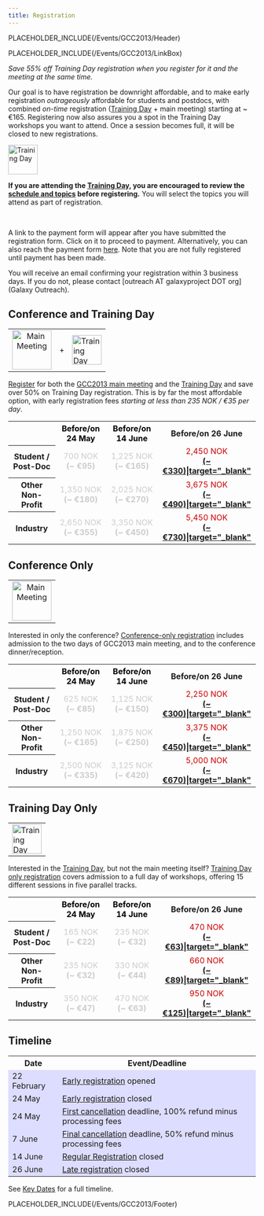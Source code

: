 ```yaml
---
title: Registration
---
```

PLACEHOLDER_INCLUDE(/Events/GCC2013/Header)



PLACEHOLDER_INCLUDE(/Events/GCC2013/LinkBox)

*Save 55% off Training Day registration when you register for it and the meeting at the same time.* 

Our goal is to have registration be downright affordable, and to make early registration *outrageously* affordable for students and postdocs, with combined *on-time* registration ([Training Day](../../../Events/GCC2013/TrainingDay) + main meeting) starting at ~ €165.  Registering now also assures you a spot in the Training Day workshops you want to attend.  Once a session becomes full, it will be closed to new registrations.

<div class='left'><a href='../TrainingDay'><img src='/Images/Logos/GCC2013TrainingDayLogo200.png' alt='Training Day' height="60" /></a></div>

**If you are attending the [Training Day](../TrainingDay), you are encouraged to review the [schedule and topics](../TrainingDay) before registering.** You will select the topics you will attend as part of registration.

<br />

A link to the payment form will appear after you have submitted the registration form. Click on it to proceed to payment. Alternatively, you can also reach the payment form [here](http://bit.ly/gcc2013pay).  Note that you are not fully registered until payment has been made.

You will receive an email confirming your registration within 3 business days.  If you do not, please contact [outreach AT galaxyproject DOT org](Galaxy Outreach).

## Conference and Training Day

<table>
  <tr>
    <td style=" text-align: center; border: none;"> <a href='../Program'><img src='/Images/Logos/GCC2013Logo200.png' alt='Main Meeting' height="80" /></a> </td>
    <td style=" border: none;"> </strong>+<strong> </td>
    <td style=" border: none;"> <a href='../TrainingDay'><img src='/Images/Logos/GCC2013TrainingDayLogo200.png' alt='Training Day' height="60" /></a> </td>
  </tr>
</table>


[Register](http://bit.ly/gcc2013reg) for both the [GCC2013 main meeting](../Program) and the [Training Day](../TrainingDay) and save over 50% on Training Day registration.  This is by far the most affordable option, with early registration fees *starting at less than 235 NOK / €35 per day*.

<table>
  <tr>
    <td style=" border: none;"> </td>
    <th style=" color: #000;"> Before/on 24 May </th>
    <th style=" color: #000;"> Before/on 14 June </th>
    <th> Before/on 26 June </th>
  </tr>
  <tr>
    <th> Student / Post-Doc </th>
    <td style=" text-align: center; color: #ccc;"> </strong>700 NOK<strong> <br />(~ €95) </td>
    <td style=" text-align: center; color: #ccc;"> </strong>1,225 NOK<strong> <br />(~ €165) </td>
    <td style=" text-align: center; color: #c00;"> </strong>2,450 NOK<strong> <br /><a href='http://finance.yahoo.com/currency-converter/#from=NOK;to=EUR;amt=2450'>(~ €330)|target="_blank"</a> </td>
  </tr>
  <tr>
    <th> Other Non-Profit </th>
    <td style=" text-align: center; color: #ccc;"> </strong>1,350 NOK<strong> <br />(~ €180) </td>
    <td style=" text-align: center; color: #ccc;"> </strong>2,025 NOK<strong> <br />(~ €270) </td>
    <td style=" text-align: center; color: #c00;"> </strong>3,675 NOK<strong> <br /><a href='http://finance.yahoo.com/currency-converter/#from=NOK;to=EUR;amt=3675'>(~ €490)|target="_blank"</a> </td>
  </tr>
  <tr>
    <th> Industry </th>
    <td style=" text-align: center; color: #ccc;"> </strong>2,650 NOK<strong> <br />(~ €355) </td>
    <td style=" text-align: center; color: #ccc;"> </strong>3,350 NOK<strong> <br />(~ €450) </td>
    <td style=" text-align: center; color: #c00;"> </strong>5,450 NOK<strong> <br /><a href='http://finance.yahoo.com/currency-converter/#from=NOK;to=EUR;amt=5450'>(~ €730)|target="_blank"</a> </td>
  </tr>
</table>


## Conference Only

<table>
  <tr>
    <td style=" text-align: center; border: none;"> <a href='../Program'><img src='/Images/Logos/GCC2013Logo200.png' alt='Main Meeting' height="80" /></a> </td>
  </tr>
</table>


Interested in only the conference?  [Conference-only registration](http://bit.ly/gcc2013reg) includes admission to the two days of GCC2013 main meeting, and to the conference dinner/reception.

<table>
  <tr>
    <td style=" border: none;"> </td>
    <th style=" color: #000;"> Before/on 24 May </th>
    <th style=" color: #000;"> Before/on 14 June </th>
    <th> Before/on 26 June </th>
  </tr>
  <tr>
    <th> Student / Post-Doc </th>
    <td style=" text-align: center; color: #ccc;"> </strong>625 NOK<strong> <br />(~ €85) </td>
    <td style=" text-align: center; color: #ccc;"> </strong>1,125 NOK<strong> <br />(~ €150) </td>
    <td style=" text-align: center; color: #c00;"> </strong>2,250 NOK<strong> <br /><a href='http://finance.yahoo.com/currency-converter/#from=NOK;to=EUR;amt=2250'>(~ €300)|target="_blank"</a> </td>
  </tr>
  <tr>
    <th> Other Non-Profit </th>
    <td style=" text-align: center; color: #ccc;"> </strong>1,250 NOK<strong> <br />(~ €165) </td>
    <td style=" text-align: center; color: #ccc;"> </strong>1,875 NOK<strong> <br />(~ €250) </td>
    <td style=" text-align: center; color: #c00;"> </strong>3,375 NOK<strong> <br /><a href='http://finance.yahoo.com/currency-converter/#from=NOK;to=EUR;amt=3375'>(~ €450)|target="_blank"</a> </td>
  </tr>
  <tr>
    <th> Industry </th>
    <td style=" text-align: center; color: #ccc;"> </strong>2,500 NOK<strong> <br />(~ €335) </td>
    <td style=" text-align: center; color: #ccc;"> </strong>3,125 NOK<strong> <br />(~ €420) </td>
    <td style=" text-align: center; color: #c00;"> </strong>5,000 NOK<strong> <br /><a href='http://finance.yahoo.com/currency-converter/#from=NOK;to=EUR;amt=5000'>(~ €670)|target="_blank"</a> </td>
  </tr>
</table>


## Training Day Only

<table>
  <tr>
    <td style=" border: none;"> <a href='../Program'><img src='/Images/Logos/GCC2013TrainingDayLogo200.png' alt='Training Day' height="60" /></a> </td>
  </tr>
</table>


Interested in the [Training Day](../TrainingDay), but not the main meeting itself?  [Training Day only registration](http://bit.ly/gcc2013reg) covers admission to a full day of workshops, offering 15 different sessions in five parallel tracks.

<table>
  <tr>
    <td style=" border: none;"> </td>
    <th style=" color: #000;"> Before/on 24 May </th>
    <th style=" color: #000;"> Before/on 14 June </th>
    <th> Before/on 26 June </th>
  </tr>
  <tr>
    <th> Student / Post-Doc </th>
    <td style=" text-align: center; color: #ccc;"> </strong>165 NOK<strong> <br />(~ €22) </td>
    <td style=" text-align: center; color: #ccc;"> </strong>235 NOK<strong> <br />(~ €32) </td>
    <td style=" text-align: center; color: #c00;"> </strong>470 NOK<strong> <br /><a href='http://finance.yahoo.com/currency-converter/#from=NOK;to=EUR;amt=470'>(~ €63)|target="_blank"</a> </td>
  </tr>
  <tr>
    <th> Other Non-Profit </th>
    <td style=" text-align: center; color: #ccc;"> </strong>235 NOK<strong> <br />(~ €32) </td>
    <td style=" text-align: center; color: #ccc;"> </strong>330 NOK<strong> <br />(~ €44) </td>
    <td style=" text-align: center; color: #c00;"> </strong>660 NOK<strong> <br /><a href='http://finance.yahoo.com/currency-converter/#from=NOK;to=EUR;amt=660'>(~ €89)|target="_blank"</a> </td>
  </tr>
  <tr>
    <th> Industry </th>
    <td style=" text-align: center; color: #ccc;"> </strong>350 NOK<strong> <br />(~ €47) </td>
    <td style=" text-align: center; color: #ccc;"> </strong>470 NOK<strong> <br />(~ €63) </td>
    <td style=" text-align: center; color: #c00;"> </strong>950 NOK<strong> <br /><a href='http://finance.yahoo.com/currency-converter/#from=NOK;to=EUR;amt=950'>(~ €125)|target="_blank"</a> </td>
  </tr>
</table>


## Timeline

<table>
  <tr class="th" >
    <th> Date </th>
    <th> Event/Deadline </th>
  </tr>
  <tr style="background-color: #ddf" >
    <td> 22 February </td>
    <td> <a href='/Events/GCC2013/Register'>Early registration</a> opened </td>
  </tr>
  <tr style="background-color: #ddf" >
    <td> 24 May </td>
    <td> <a href='/Events/GCC2013/Register'>Early registration</a> </strong>closed<strong> </td>
  </tr>
  <tr style="background-color: #ddf" >
    <td> 24 May </td>
    <td> <a href='/Events/GCC2013/Register'>First cancellation</a> deadline, 100% refund minus processing fees </td>
  </tr>
  <tr style="background-color: #ddf" >
    <td> 7 June </td>
    <td> <a href='/Events/GCC2013/Register'>Final cancellation</a> deadline,  50% refund minus processing fees </td>
  </tr>
  <tr style="background-color: #ddf" >
    <td> 14 June </td>
    <td> <a href='/Events/GCC2013/Register'>Regular Registration</a> </strong>closed<strong> </td>
  </tr>
  <tr style="background-color: #ddf" >
    <td> 26 June </td>
    <td> <a href='/Events/GCC2013/Register'>Late registration</a> </strong>closed<strong> </td>
  </tr>
</table>


See [Key Dates](../KeyDates) for a full timeline.

PLACEHOLDER_INCLUDE(/Events/GCC2013/Footer)
